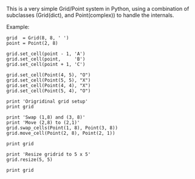 This is a very simple Grid/Point system in Python, using a combination
of subclasses (Grid(dict), and Point(complex)) to handle the internals.

Example:

    grid  = Grid(8, 8, ' ')
    point = Point(2, 8)

    grid.set_cell(point - 1, 'A')
    grid.set_cell(point,     'B')
    grid.set_cell(point + 1, 'C')

    grid.set_cell(Point(4, 5), "O")
    grid.set_cell(Point(5, 5), "X")
    grid.set_cell(Point(4, 4), "X")
    grid.set_cell(Point(5, 4), "O")

    print 'Origridinal grid setup'
    print grid

    print 'Swap (1,8) and (3, 8)'
    print 'Move (2,8) to (2,1)'
    grid.swap_cells(Point(1, 8), Point(3, 8))
    grid.move_cell(Point(2, 8), Point(2, 1))

    print grid

    print 'Resize gridrid to 5 x 5'
    grid.resize(5, 5)

    print grid
